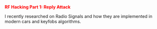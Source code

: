 <span style="color:red">**RF Hacking Part 1: Reply Attack**</span>

I recently researched on Radio Signals and how they are implemented in modern cars and keyfobs algorithms.
